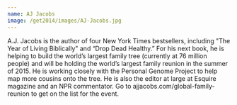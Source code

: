 ```yaml
---
name: AJ Jacobs
image: /get2014/images/AJ-Jacobs.jpg
---
```


A.J. Jacobs is the author of four New York Times bestsellers, including "The Year of Living Biblically" and “Drop Dead Healthy.” For his next book, he is helping to build the world’s largest family tree (currently at 76 million people) and will be holding the world’s largest family reunion in the summer of 2015\. He is working closely with the Personal Genome Project to help map more cousins onto the tree. He is also the editor at large at Esquire magazine and an NPR commentator. Go to ajjacobs.com/global-family-reunion to get on the list for the event.
